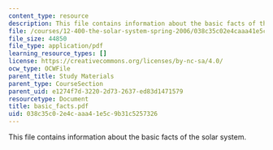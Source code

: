 ```yaml
---
content_type: resource
description: This file contains information about the basic facts of the solar system.
file: /courses/12-400-the-solar-system-spring-2006/038c35c02e4caaa41e5c9b31c5257326_basic_facts.pdf
file_size: 44850
file_type: application/pdf
learning_resource_types: []
license: https://creativecommons.org/licenses/by-nc-sa/4.0/
ocw_type: OCWFile
parent_title: Study Materials
parent_type: CourseSection
parent_uid: e1274f7d-3220-2d73-2637-ed83d1471579
resourcetype: Document
title: basic_facts.pdf
uid: 038c35c0-2e4c-aaa4-1e5c-9b31c5257326
---
```

This file contains information about the basic facts of the solar system.